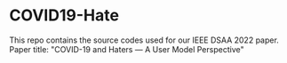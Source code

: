 # COVID19-Hate
This repo contains the source codes used for our IEEE DSAA 2022 paper. Paper title: "COVID-19 and Haters — A User Model Perspective"
